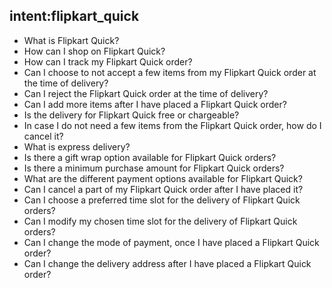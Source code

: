 ## intent:flipkart_quick
 - What is Flipkart Quick?
 - How can I shop on Flipkart Quick?
 - How can I track my Flipkart Quick order?
 - Can I choose to not accept a few items from my Flipkart Quick order at the time of delivery?
 - Can I reject the Flipkart Quick order at the time of delivery?
 - Can I add more items after I have placed a Flipkart Quick order?
 - Is the delivery for Flipkart Quick free or chargeable?
 - In case I do not need a few items from the Flipkart Quick order, how do I cancel it?
 - What is express delivery?
 - Is there a gift wrap option available for Flipkart Quick orders?
 - Is there a minimum purchase amount for Flipkart Quick orders?
 - What are the different payment options available for Flipkart Quick?
 - Can I cancel a part of my Flipkart Quick order after I have placed it?
 - Can I choose a preferred time slot for the delivery of Flipkart Quick orders?
 - Can I modify my chosen time slot for the delivery of Flipkart Quick orders?
 - Can I change the mode of payment, once I have placed a Flipkart Quick order?
 - Can I change the delivery address after I have placed a Flipkart Quick order?
